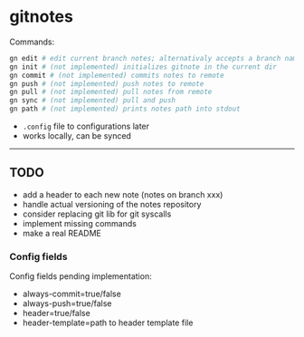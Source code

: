 # gitnotes

Commands:

```bash
gn edit # edit current branch notes; alternativaly accepts a branch name
gn init # (not implemented) initializes gitnote in the current dir
gn commit # (not implemented) commits notes to remote
gn push # (not implemented) push notes to remote
gn pull # (not implemented) pull notes from remote
gn sync # (not implemented) pull and push
gn path # (not implemented) prints notes path into stdout
```

- `.config` file to configurations later
- works locally, can be synced

---

## TODO

- add a header to each new note (notes on branch xxx)
- handle actual versioning of the notes repository
- consider replacing git lib for git syscalls
- implement missing commands
- make a real README

### Config fields

Config fields pending implementation:

- always-commit=true/false
- always-push=true/false
- header=true/false
- header-template=path to header template file
